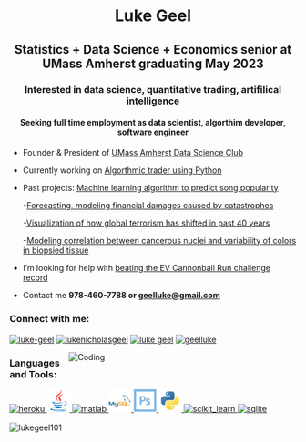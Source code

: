 <h1 align="center">Luke Geel</h1>
<h2 align="center">Statistics + Data Science + Economics senior at UMass Amherst graduating May 2023 </h2>
<h3 align="center">Interested in data science, quantitative trading, artifilical intelligence </h3>
<h4 align="center">Seeking full time employment as data scientist, algorthim developer, software engineer </h4>


- Founder & President of [UMass Amherst Data Science Club](https://umassdatascienceclub.com/)

- Currently working on [Algorthmic trader using Python](https://github.com/lukegeel101/Trading-Algorithm)

- Past projects: [Machine learning algorithm to predict song popularity](https://github.com/lukegeel101/ULabel-ML-song-popularity-algorithm)
 
     -[Forecasting, modeling financial damages caused by catastrophes](https://github.com/lukegeel101/catastrophe-modeling)
     
     -[Visualization of how global terrorism has shifted in past 40 years](https://github.com/lukegeel101/Global-Terrorism-time-series-analysis-R-)
     
     -[Modeling correlation between cancerous nuclei and variability of colors in biopsied tissue](https://github.com/lukegeel101/Cancer-Analysis-in-R)
     

- I’m looking for help with [beating the EV Cannonball Run challenge record](https://www.roadandtrack.com/news/a38095522/ev-cannonball-record-tesla-model-s/)


- Contact me **978-460-7788 or geelluke@gmail.com**

<h3 align="left">Connect with me:</h3>
<p align="left">
<a href="https://linkedin.com/in/luke-geel" target="blank"><img align="center" src="https://raw.githubusercontent.com/rahuldkjain/github-profile-readme-generator/master/src/images/icons/Social/linked-in-alt.svg" alt="luke-geel" height="30" width="40" /></a>
<a href="https://kaggle.com/lukenicholasgeel" target="blank"><img align="center" src="https://raw.githubusercontent.com/rahuldkjain/github-profile-readme-generator/master/src/images/icons/Social/kaggle.svg" alt="lukenicholasgeel" height="30" width="40" /></a>
<a href="https://fb.com/luke geel" target="blank"><img align="center" src="https://raw.githubusercontent.com/rahuldkjain/github-profile-readme-generator/master/src/images/icons/Social/facebook.svg" alt="luke geel" height="30" width="40" /></a>
<a href="https://instagram.com/geelluke" target="blank"><img align="center" src="https://raw.githubusercontent.com/rahuldkjain/github-profile-readme-generator/master/src/images/icons/Social/instagram.svg" alt="geelluke" height="30" width="40" /></a>
</p>

<img align="right" alt="Coding" width="400" src="https://media.giphy.com/media/qgQUggAC3Pfv687qPC/giphy.gif">
<h3 align="left">Languages and Tools:</h3>
<p align="left"> <a href="https://heroku.com" target="_blank" rel="noreferrer"> <img src="https://www.vectorlogo.zone/logos/heroku/heroku-icon.svg" alt="heroku" width="40" height="40"/> </a> <a href="https://www.java.com" target="_blank" rel="noreferrer"> <img src="https://raw.githubusercontent.com/devicons/devicon/master/icons/java/java-original.svg" alt="java" width="40" height="40"/> </a> <a href="https://www.mathworks.com/" target="_blank" rel="noreferrer"> <img src="https://upload.wikimedia.org/wikipedia/commons/2/21/Matlab_Logo.png" alt="matlab" width="40" height="40"/> </a> <a href="https://www.mysql.com/" target="_blank" rel="noreferrer"> <img src="https://raw.githubusercontent.com/devicons/devicon/master/icons/mysql/mysql-original-wordmark.svg" alt="mysql" width="40" height="40"/> </a> <a href="https://www.photoshop.com/en" target="_blank" rel="noreferrer"> <img src="https://raw.githubusercontent.com/devicons/devicon/master/icons/photoshop/photoshop-line.svg" alt="photoshop" width="40" height="40"/> </a> <a href="https://www.python.org" target="_blank" rel="noreferrer"> <img src="https://raw.githubusercontent.com/devicons/devicon/master/icons/python/python-original.svg" alt="python" width="40" height="40"/> </a> <a href="https://scikit-learn.org/" target="_blank" rel="noreferrer"> <img src="https://upload.wikimedia.org/wikipedia/commons/0/05/Scikit_learn_logo_small.svg" alt="scikit_learn" width="40" height="40"/> </a> <a href="https://www.sqlite.org/" target="_blank" rel="noreferrer"> <img src="https://www.vectorlogo.zone/logos/sqlite/sqlite-icon.svg" alt="sqlite" width="40" height="40"/> </a> </p>

<p><img align="center" src="https://github-readme-stats.vercel.app/api/top-langs?username=lukegeel101&show_icons=true&locale=en&layout=compact" alt="lukegeel101" /></p>
